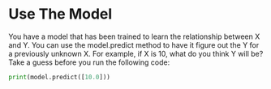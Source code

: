 # Use The Model
You have a model that has been trained to learn the relationship between X and Y. You can use the model.predict method to have it figure out the Y for a previously unknown X. For example, if X is 10, what do you think Y will be? Take a guess before you run the following code:
```py
print(model.predict([10.0]))
```
